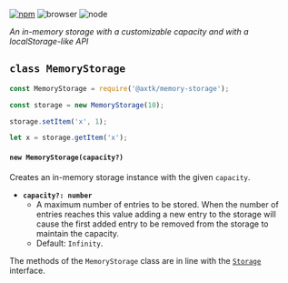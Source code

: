 [![npm](https://img.shields.io/npm/v/@axtk/memory-storage?labelColor=royalblue&color=royalblue&style=flat-square)](https://www.npmjs.com/package/@axtk/memory-storage)
![browser](https://img.shields.io/badge/browser-✓-blue?labelColor=dodgerblue&color=dodgerblue&style=flat-square)
![node](https://img.shields.io/badge/node-✓-blue?labelColor=dodgerblue&color=dodgerblue&style=flat-square)

*An in-memory storage with a customizable capacity and with a localStorage-like API*

## `class MemoryStorage`

```js
const MemoryStorage = require('@axtk/memory-storage');

const storage = new MemoryStorage(10);

storage.setItem('x', 1);

let x = storage.getItem('x');
```

#### `new MemoryStorage(capacity?)`

Creates an in-memory storage instance with the given `capacity`.

- **`capacity?: number`**
  - A maximum number of entries to be stored. When the number of entries reaches this value adding a new entry to the storage will cause the first added entry to be removed from the storage to maintain the capacity.
  - Default: `Infinity`.

The methods of the `MemoryStorage` class are in line with the [`Storage`](https://developer.mozilla.org/en-US/docs/Web/API/Storage) interface.
